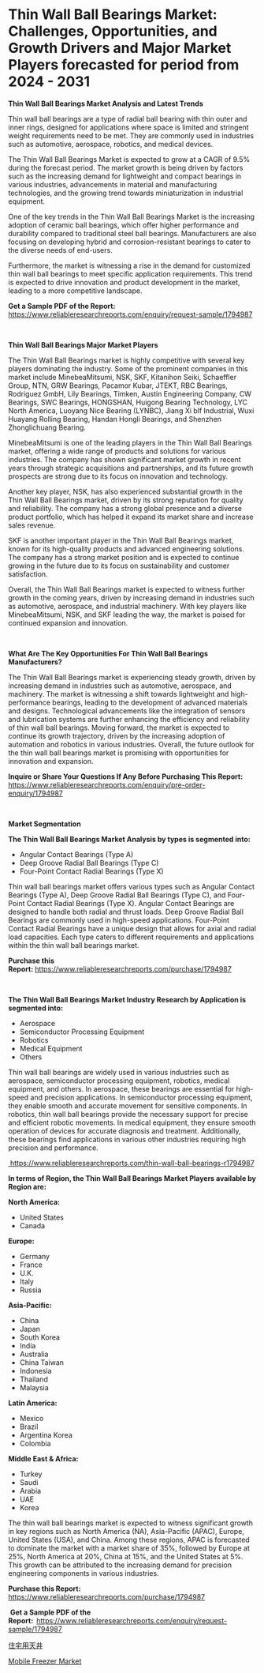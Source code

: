 <p><h1>Thin Wall Ball Bearings Market: Challenges, Opportunities, and Growth Drivers and Major Market Players forecasted for period from 2024 - 2031</h1></p><p><strong>Thin Wall Ball Bearings Market Analysis and Latest Trends</strong></p>
<p><p>Thin wall ball bearings are a type of radial ball bearing with thin outer and inner rings, designed for applications where space is limited and stringent weight requirements need to be met. They are commonly used in industries such as automotive, aerospace, robotics, and medical devices.</p><p>The Thin Wall Ball Bearings Market is expected to grow at a CAGR of 9.5% during the forecast period. The market growth is being driven by factors such as the increasing demand for lightweight and compact bearings in various industries, advancements in material and manufacturing technologies, and the growing trend towards miniaturization in industrial equipment.</p><p>One of the key trends in the Thin Wall Ball Bearings Market is the increasing adoption of ceramic ball bearings, which offer higher performance and durability compared to traditional steel ball bearings. Manufacturers are also focusing on developing hybrid and corrosion-resistant bearings to cater to the diverse needs of end-users.</p><p>Furthermore, the market is witnessing a rise in the demand for customized thin wall ball bearings to meet specific application requirements. This trend is expected to drive innovation and product development in the market, leading to a more competitive landscape.</p></p>
<p><strong>Get a Sample PDF of the Report:&nbsp;</strong> <a href="https://www.reliableresearchreports.com/enquiry/request-sample/1794987">https://www.reliableresearchreports.com/enquiry/request-sample/1794987</a></p>
<p>&nbsp;</p>
<p><strong>Thin Wall Ball Bearings Major Market Players</strong></p>
<p><p>The Thin Wall Ball Bearings market is highly competitive with several key players dominating the industry. Some of the prominent companies in this market include MinebeaMitsumi, NSK, SKF, Kitanihon Seiki, Schaeffler Group, NTN, GRW Bearings, Pacamor Kubar, JTEKT, RBC Bearings, Rodriguez GmbH, Lily Bearings, Timken, Austin Engineering Company, CW Bearings, SWC Bearings, HONGSHAN, Huigong Bearing Technology, LYC North America, Luoyang Nice Bearing (LYNBC), Jiang Xi blf Industrial, Wuxi Huayang Rolling Bearing, Handan Hongli Bearings, and Shenzhen Zhonglichuang Bearing.</p><p>MinebeaMitsumi is one of the leading players in the Thin Wall Ball Bearings market, offering a wide range of products and solutions for various industries. The company has shown significant market growth in recent years through strategic acquisitions and partnerships, and its future growth prospects are strong due to its focus on innovation and technology.</p><p>Another key player, NSK, has also experienced substantial growth in the Thin Wall Ball Bearings market, driven by its strong reputation for quality and reliability. The company has a strong global presence and a diverse product portfolio, which has helped it expand its market share and increase sales revenue.</p><p>SKF is another important player in the Thin Wall Ball Bearings market, known for its high-quality products and advanced engineering solutions. The company has a strong market position and is expected to continue growing in the future due to its focus on sustainability and customer satisfaction.</p><p>Overall, the Thin Wall Ball Bearings market is expected to witness further growth in the coming years, driven by increasing demand in industries such as automotive, aerospace, and industrial machinery. With key players like MinebeaMitsumi, NSK, and SKF leading the way, the market is poised for continued expansion and innovation.</p></p>
<p>&nbsp;</p>
<p><strong>What Are The Key Opportunities For Thin Wall Ball Bearings Manufacturers?</strong></p>
<p><p>The Thin Wall Ball Bearings market is experiencing steady growth, driven by increasing demand in industries such as automotive, aerospace, and machinery. The market is witnessing a shift towards lightweight and high-performance bearings, leading to the development of advanced materials and designs. Technological advancements like the integration of sensors and lubrication systems are further enhancing the efficiency and reliability of thin wall ball bearings. Moving forward, the market is expected to continue its growth trajectory, driven by the increasing adoption of automation and robotics in various industries. Overall, the future outlook for the thin wall ball bearings market is promising with opportunities for innovation and expansion.</p></p>
<p><strong>Inquire or Share Your Questions If Any Before Purchasing This Report:</strong> <a href="https://www.reliableresearchreports.com/enquiry/pre-order-enquiry/1794987">https://www.reliableresearchreports.com/enquiry/pre-order-enquiry/1794987</a></p>
<p>&nbsp;</p>
<p><strong>Market Segmentation</strong></p>
<p><strong>The Thin Wall Ball Bearings Market Analysis by types is segmented into:</strong></p>
<p><ul><li>Angular Contact Bearings (Type A)</li><li>Deep Groove Radial Ball Bearings (Type C)</li><li>Four-Point Contact Radial Bearings (Type X)</li></ul></p>
<p><p>Thin wall ball bearings market offers various types such as Angular Contact Bearings (Type A), Deep Groove Radial Ball Bearings (Type C), and Four-Point Contact Radial Bearings (Type X). Angular Contact Bearings are designed to handle both radial and thrust loads. Deep Groove Radial Ball Bearings are commonly used in high-speed applications. Four-Point Contact Radial Bearings have a unique design that allows for axial and radial load capacities. Each type caters to different requirements and applications within the thin wall ball bearings market.</p></p>
<p><strong>Purchase this Report:&nbsp;</strong><a href="https://www.reliableresearchreports.com/purchase/1794987">https://www.reliableresearchreports.com/purchase/1794987</a></p>
<p>&nbsp;</p>
<p><strong>The Thin Wall Ball Bearings Market Industry Research by Application is segmented into:</strong></p>
<p><ul><li>Aerospace</li><li>Semiconductor Processing Equipment</li><li>Robotics</li><li>Medical Equipment</li><li>Others</li></ul></p>
<p><p>Thin wall ball bearings are widely used in various industries such as aerospace, semiconductor processing equipment, robotics, medical equipment, and others. In aerospace, these bearings are essential for high-speed and precision applications. In semiconductor processing equipment, they enable smooth and accurate movement for sensitive components. In robotics, thin wall ball bearings provide the necessary support for precise and efficient robotic movements. In medical equipment, they ensure smooth operation of devices for accurate diagnosis and treatment. Additionally, these bearings find applications in various other industries requiring high precision and performance.</p></p>
<p><a href="https://www.reliableresearchreports.com/thin-wall-ball-bearings-r1794987">&nbsp;https://www.reliableresearchreports.com/thin-wall-ball-bearings-r1794987</a></p>
<p><strong>In terms of Region, the Thin Wall Ball Bearings Market Players available by Region are:</strong></p>
<p>
    <p> <strong> North America: </strong>
        <ul>
            <li>United States</li>
            <li>Canada</li>
        </ul>
        </p> 
    <p> <strong> Europe: </strong>
        <ul>
            <li>Germany</li>
            <li>France</li>
            <li>U.K.</li>
            <li>Italy</li>
            <li>Russia</li>
        </ul>
        </p> 
    <p> <strong> Asia-Pacific: </strong>
        <ul>
            <li>China</li>
            <li>Japan</li>
            <li>South Korea</li>
            <li>India</li>
            <li>Australia</li>
            <li>China Taiwan</li>
            <li>Indonesia</li>
            <li>Thailand</li>
            <li>Malaysia</li>
        </ul>
        </p> 
    <p> <strong> Latin America: </strong>
        <ul>
            <li>Mexico</li>
            <li>Brazil</li>
            <li>Argentina Korea</li>
            <li>Colombia</li>
        </ul>
        </p> 
    <p> <strong> Middle East & Africa: </strong>
        <ul>
            <li>Turkey</li>
            <li>Saudi</li>
            <li>Arabia</li>
            <li>UAE</li>
            <li>Korea</li>
        </ul>
    </p>
    </p>
<p><p>The thin wall ball bearings market is expected to witness significant growth in key regions such as North America (NA), Asia-Pacific (APAC), Europe, United States (USA), and China. Among these regions, APAC is forecasted to dominate the market with a market share of 35%, followed by Europe at 25%, North America at 20%, China at 15%, and the United States at 5%. This growth can be attributed to the increasing demand for precision engineering components in various industries.</p></p>
<p><strong>Purchase this Report: </strong><a href="https://www.reliableresearchreports.com/purchase/1794987">https://www.reliableresearchreports.com/purchase/1794987</a></p>
<p>&nbsp;<strong>Get a Sample PDF of the Report:&nbsp;&nbsp;</strong><a href="https://www.reliableresearchreports.com/enquiry/request-sample/1794987">https://www.reliableresearchreports.com/enquiry/request-sample/1794987</a></p>
<p><strong></strong></p>
<p><p><a href="https://github.com/Sophiaard2003/Market-Research-Report-List-1/blob/main/944926832110.md">住宅用天井</a></p><p><a href="https://github.com/brenzgnarento/Market-Research-Report-List-2/blob/main/mobile-freezer-market.md">Mobile Freezer Market</a></p></p>